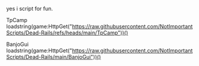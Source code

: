 yes i script for fun.

TpCamp
loadstring(game:HttpGet("https://raw.githubusercontent.com/NotImportantScripts/Dead-Rails/refs/heads/main/TpCamp"))()

BanjoGui
loadstring(game:HttpGet("https://raw.githubusercontent.com/NotImportantScripts/Dead-Rails/main/BanjoGui"))()


